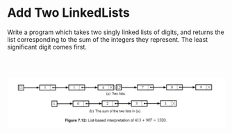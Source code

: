 # Add Two LinkedLists


Write a program which takes two singly linked lists of digits, and returns the list corresponding to the sum of the integers they represent. The least significant digit comes first.

<br><br>

![Add Two LinkedLists](../../../assets/add_two_linkedlist.png)



